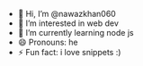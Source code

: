 - 👋 Hi, I’m @nawazkhan060
- 👀 I’m interested in web dev
- 🌱 I’m currently learning node js
- 😄 Pronouns: he
- ⚡ Fun fact: i love snippets :)

<!---
nawazkhan060/nawazkhan060 is a ✨ special ✨ repository because its `README.md` (this file) appears on your GitHub profile.
You can click the Preview link to take a look at your changes.
--->
